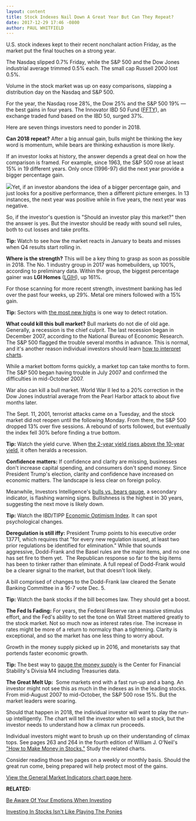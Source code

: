 ```yaml
---
layout: content
title: Stock Indexes Nail Down A Great Year But Can They Repeat?
date: 2017-12-29 17:46 -0800
author: PAUL WHITFIELD
---
```






U.S. stock indexes kept to their recent nonchalant action Friday, as the market put the final touches on a strong year.


The Nasdaq slipped 0.7% Friday, while the S&P 500 and the Dow Jones industrial average trimmed 0.5% each. The small cap Russell 2000 lost 0.5%.




 Volume in the stock market was up on easy comparisons, slapping a distribution day on the Nasdaq and S&P 500.


For the year, the Nasdaq rose 28%, the Dow 25% and the S&P 500 19% — the best gains in four years. The Innovator IBD 50 Fund ([FFTY](https://research.investors.com/quote.aspx?symbol=FFTY)), an exchange traded fund based on the IBD 50, surged 37%.


Here are seven things investors need to ponder in 2018.


**Can 2018 repeat?** After a big annual gain, bulls might be thinking the key word is momentum, while bears are thinking exhaustion is more likely.


If an investor looks at history, the answer depends a great deal on how the comparison is framed. For example, since 1963, the S&P 500 rose at least 15% in 19 different years. Only once (1996-97) did the next year provide a bigger percentage gain.


![](https://www.investors.com/wp-content/uploads/2017/12/MP122917-275x300.png)Yet, if an investor abandons the idea of a bigger percentage gain, and just looks for a positive performance, then a different picture emerges. In 13 instances, the next year was positive while in five years, the next year was negative.


So, if the investor's question is "Should an investor play this market?" then the answer is yes. But the investor should be ready with sound sell rules, both to cut losses and take profits.


**Tip:** Watch to see how the market reacts in January to beats and misses when Q4 results start rolling in.


**Where is the strength?** This will be a key thing to grasp as soon as possible in 2018. The No. 1 industry group in 2017 was homebuilders, up 100%, according to preliminary data. Within the group, the biggest percentage gainer was **LGI Homes** ([LGIH](https://research.investors.com/quote.aspx?symbol=LGIH)), up 161%.


For those scanning for more recent strength, investment banking has led over the past four weeks, up 29%. Metal ore miners followed with a 15% gain.


**Tip:** Sectors with [the most new highs](https://www.investors.com/ibd-data-tables/) is one way to detect rotation.


**What could kill this bull market?** Bull markets do not die of old age. Generally, a recession is the chief culprit. The last recession began in December 2007, according to the National Bureau of Economic Research. The S&P 500 flagged the trouble several months in advance. This is normal, and it's another reason individual investors should learn [how to interpret charts](https://www.investors.com/how-to-invest/investors-corner/loose-trade-price-spikes-say-sell/).


While a market bottom forms quickly, a market top can take months to form. The S&P 500 began having trouble in July 2007 and confirmed the difficulties in mid-October 2007.


War also can kill a bull market. World War II led to a 20% correction in the Dow Jones industrial average from the Pearl Harbor attack to about five months later.


The Sept. 11, 2001, terrorist attacks came on a Tuesday, and the stock market did not reopen until the following Monday. From there, the S&P 500 dropped 13% over five sessions. A rebound of sorts followed, but eventually the index fell 30% before finding a true bottom.


**Tip:** Watch the yield curve. When [the 2-year yield rises above the 10-year yield](https://www.bloomberg.com/markets/rates-bonds/government-bonds/us), it often heralds a recession.


**Confidence matters:** If confidence and clarity are missing, businesses don't increase capital spending, and consumers don't spend money. Since President Trump's election, clarity and confidence have increased on economic matters. The landscape is less clear on foreign policy.


Meanwhile, Investors Intelligence's [bulls vs. bears gauge](https://research.investors.com/psychological-market-indicators/chart?type=bullsbears), a secondary indicator, is flashing warning signs. Bullishness is the highest in 30 years, suggesting the next move is likely down.


**Tip:** Watch the IBD/TIPP [Economic Optimism Index](https://www.investors.com/news/economy/ibdtipp-poll-economic-optimism-index/). It can spot psychological changes.


**Deregulation is still iffy:** President Trump points to his executive order 13771, which requires that "for every new regulation issued, at least two prior regulations be identified for elimination." While that sounds aggressive, Dodd-Frank and the Basel rules are the major items, and no one has set fire to them yet.  The Republican response so far to the big items has been to tinker rather than eliminate. A full repeal of Dodd-Frank would be a clearer signal to the market, but that doesn't look likely.


A bill comprised of changes to the Dodd-Frank law cleared the Senate Banking Committee in a 16-7 vote Dec. 5.


**Tip:** Watch the bank stocks if the bill becomes law. They should get a boost.


**The Fed Is Fading:** For years, the Federal Reserve ran a massive stimulus effort, and the Fed's ability to set the tone on Wall Street mattered greatly to the stock market. Not so much now as interest rates rise. The increase in rates might be more of a return to normalcy than a tightening. Clarity is exceptional, and so the market has one less thing to worry about.


Growth in the money supply picked up in 2016, and monetarists say that portends faster economic growth.


**Tip:** The best way to [gauge the money supply](http://centerforfinancialstability.org/) is the Center for Financial Stability's Divisia M4 including Treasuries data.


**The Great Melt Up:**  Some markets end with a fast run-up and a bang. An investor might not see this as much in the indexes as in the leading stocks. From mid-August 2007 to mid-October, the S&P 500 rose 15%. But the market leaders were soaring.


Should that happen in 2018, the individual investor will want to play the run-up intelligently. The chart will tell the investor when to sell a stock, but the investor needs to understand how a climax run proceeds.


Individual investors might want to brush up on their understanding of climax tops. See pages 263 and 264 in the fourth edition of William J. O'Neil's ["How to Make Money in Stocks."](https://www.amazon.com/How-Make-Money-Stocks-Winning/dp/0071614133/ref=sr_1_1?s=books&ie=UTF8&qid=1514506741&sr=1-1&keywords=how+to+make+money+in+stocks+william+o%27neil) Study the related charts.


Consider reading those two pages on a weekly or monthly basis. Should the great run come, being prepared will help protect most of the gains.


[View the General Market Indicators chart page here](https://www.investors.com/wp-content/uploads/2017/12/IBD_GMI_010118.pdf).


**RELATED:**


[Be Aware Of Your Emotions When Investing](https://www.investors.com/how-to-invest/investors-corner/emotions-and-successful-investing/)


[Investing In Stocks Isn't Like Playing The Ponies](https://www.investors.com/how-to-invest/investors-corner/flawed-chart-patterns-why-a-wedging-handle-is-bad-news-for-investors/)




